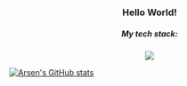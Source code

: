 
<div align="center">
  <h3>
    Hello World!
  </h3>
  <h5>
    My tech stack:
  </h5>
  <a href="https://skillicons.dev">
    <img src="https://skillicons.dev/icons?i=js,css,html,ts,nodejs,mongodb,aws" />
  </a>
</div>

[![Arsen's GitHub stats](https://github-readme-stats.vercel.app/api?username=arsenstkacevs)](https://github.com/anuraghazra/github-readme-stats)
